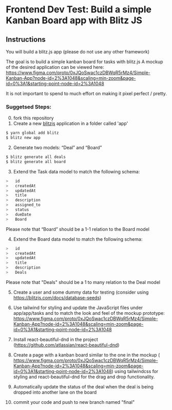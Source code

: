 # Frontend Dev Test: Build a simple Kanban Board app with Blitz JS 

## Instructions
You will build a blitz.js app (please do not use any other framework)

The goal is to build a simple kanban board for tasks with blitz.js
A mockup of the desired application can be viewed here: https://www.figma.com/proto/0xJQoSwac1czDBWqR5rMz4/Simple-Kanban-App?node-id=2%3A1048&scaling=min-zoom&page-id=0%3A1&starting-point-node-id=2%3A1048

It is not important to spend to much effort on making it pixel perfect / pretty.

### Suggetsed Steps:
0. fork this repository
1. Create a new [blitzjs](https://blitzjs.com/) application in a folder called 'app'

 ```bash
$ yarn global add blitz  
$ blitz new app
 ```

2. Generate two models: “Deal” and “Board”

```bash
$ blitz generate all deals
$ blitz generate all board
```

3. Extend the Task data model to match the following schema:

```javascript
>   id         
>   createdAt  
>   updatedAt  
>   title       
> 	description
>   assigned_to
> 	status
>   dueDate
>   Board
```
Please note that “Board” should be a 1-1 relation to the Board model 

4. Extend the Board data model to match the following schema:
```javascript
>   id         
>   createdAt  
>   updatedAt  
>   title       
> 	description
>   Deals
```
Please note that "Deals" should be a 1 to many relation to the Deal model 

5. Create a user and some dummy data for testing (consider using https://blitzjs.com/docs/database-seeds)

6. Use tailwind for styling and update the JavaScript files under app/app/tasks and to match the look and feel of the mockup prototype: https://www.figma.com/proto/0xJQoSwac1czDBWqR5rMz4/Simple-Kanban-App?node-id=2%3A1048&scaling=min-zoom&page-id=0%3A1&starting-point-node-id=2%3A1048

7. Install react-beautiful-dnd in the project (https://github.com/atlassian/react-beautiful-dnd) 

8. Create a page with a kanban board similar to the one in the mockup ( https://www.figma.com/proto/0xJQoSwac1czDBWqR5rMz4/Simple-Kanban-App?node-id=2%3A1048&scaling=min-zoom&page-id=0%3A1&starting-point-node-id=2%3A1048) using tailwindcss for styling and react-beautiful-dnd for the drag and drop functionality.

9. Automatically update the status of the deal when the deal is being dropped into another lane on the board
10. commit your code and push to new branch named "final"
